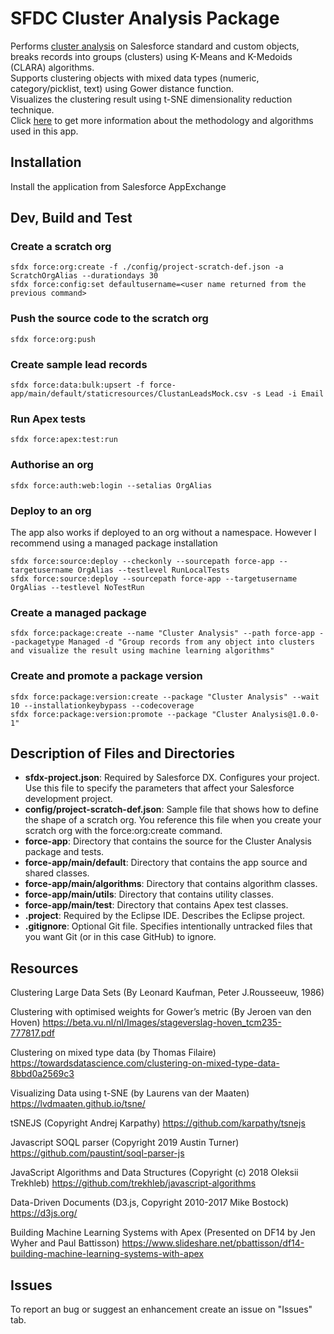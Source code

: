 # SFDC Cluster Analysis Package
Performs [cluster analysis](https://en.wikipedia.org/wiki/Cluster_analysis) on Salesforce standard and custom objects, breaks records into groups (clusters) using K-Means and K-Medoids (CLARA) algorithms.<br/>
Supports clustering objects with mixed data types (numeric, category/picklist, text) using Gower distance function.<br/>
Visualizes the clustering result using t-SNE dimensionality reduction technique.<br/>
Click [here](../../wiki/Cluster-Analysis-in-Salesforce) to get more information about the methodology and algorithms used in this app.

## Installation
Install the application from Salesforce AppExchange

## Dev, Build and Test

### Create a scratch org
```
sfdx force:org:create -f ./config/project-scratch-def.json -a ScratchOrgAlias --durationdays 30
sfdx force:config:set defaultusername=<user name returned from the previous command>
```

### Push the source code to the scratch org
```
sfdx force:org:push
```

### Create sample lead records
```
sfdx force:data:bulk:upsert -f force-app/main/default/staticresources/ClustanLeadsMock.csv -s Lead -i Email
```

### Run Apex tests
```
sfdx force:apex:test:run
```

### Authorise an org
```
sfdx force:auth:web:login --setalias OrgAlias
```

### Deploy to an org
The app also works if deployed to an org without a namespace. However I recommend using a managed package installation
```
sfdx force:source:deploy --checkonly --sourcepath force-app --targetusername OrgAlias --testlevel RunLocalTests
sfdx force:source:deploy --sourcepath force-app --targetusername OrgAlias --testlevel NoTestRun
```

### Create a managed package
```
sfdx force:package:create --name "Cluster Analysis" --path force-app --packagetype Managed -d "Group records from any object into clusters and visualize the result using machine learning algorithms"
```

### Create and promote a package version
```
sfdx force:package:version:create --package "Cluster Analysis" --wait 10 --installationkeybypass --codecoverage
sfdx force:package:version:promote --package "Cluster Analysis@1.0.0-1"
```


## Description of Files and Directories
* **sfdx-project.json**: Required by Salesforce DX. Configures your project.  Use this file to specify the parameters that affect your Salesforce development project.
* **config/project-scratch-def.json**: Sample file that shows how to define the shape of a scratch org.  You reference this file when you create your scratch org with the force:org:create command.   
* **force-app**: Directory that contains the source for the Cluster Analysis package and tests.
* **force-app/main/default**: Directory that contains the app source and shared classes.
* **force-app/main/algorithms**: Directory that contains algorithm classes.
* **force-app/main/utils**: Directory that contains utility classes.
* **force-app/main/test**: Directory that contains Apex test classes.
* **.project**:  Required by the Eclipse IDE.  Describes the Eclipse project. 
* **.gitignore**:  Optional Git file. Specifies intentionally untracked files that you want Git (or in this case GitHub) to ignore.

## Resources
Clustering Large Data Sets (By Leonard Kaufman, Peter J.Rousseeuw, 1986)

Clustering with optimised weights for Gower’s metric (By Jeroen van den Hoven)
https://beta.vu.nl/nl/Images/stageverslag-hoven_tcm235-777817.pdf

Clustering on mixed type data (by Thomas Filaire)
https://towardsdatascience.com/clustering-on-mixed-type-data-8bbd0a2569c3

Visualizing Data using t-SNE (by Laurens van der Maaten)
https://lvdmaaten.github.io/tsne/

tSNEJS (Copyright Andrej Karpathy)
https://github.com/karpathy/tsnejs

Javascript SOQL parser (Copyright 2019 Austin Turner)
https://github.com/paustint/soql-parser-js

JavaScript Algorithms and Data Structures (Copyright (c) 2018 Oleksii Trekhleb)
https://github.com/trekhleb/javascript-algorithms

Data-Driven Documents (D3.js, Copyright 2010-2017 Mike Bostock)
https://d3js.org/

Building Machine Learning Systems with Apex (Presented on DF14 by Jen Wyher and Paul Battisson)
https://www.slideshare.net/pbattisson/df14-building-machine-learning-systems-with-apex


## Issues
To report an bug or suggest an enhancement create an issue on "Issues" tab.